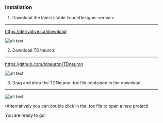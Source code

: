 ### Installation

1. Download the latest stable TouchDesigner version:
---
https://derivative.ca/download

![alt text](https://github.com/tdneuron/TDneuron/blob/master/GettingStarted/01.Installation/1.InstallTD.gif)


2. Download TDNeuron:
---
https://github.com/tdneuron/TDneuron

![alt text](https://github.com/tdneuron/TDneuron/blob/master/GettingStarted/00.Installation/2.InstallTDNeuron.gif)



3. Drag and drop the TDNeuron .tox file contained in the download
---

![alt text](https://github.com/tdneuron/TDneuron/blob/master/GettingStarted/00.Installation/3.ImportTDNeuron.gif)

(Alternatively you can double click in the .tox file to open a new project) 

You are ready to go!


